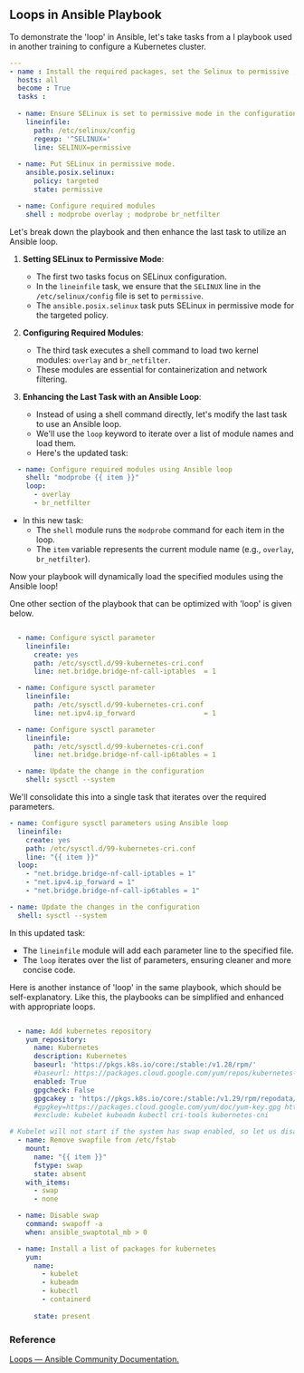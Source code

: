 ## Loops in Ansible Playbook

To demonstrate the 'loop' in Ansible, let's take tasks from a I playbook used in another training to configure a Kubernetes cluster.

```yaml
---
- name : Install the required packages, set the Selinux to permissive , disable the swap etc 
  hosts: all
  become : True
  tasks :
  
  - name: Ensure SELinux is set to permissive mode in the configuration file 
    lineinfile:
      path: /etc/selinux/config
      regexp: '^SELINUX='
      line: SELINUX=permissive
  
  - name: Put SELinux in permissive mode.
    ansible.posix.selinux:
      policy: targeted
      state: permissive

  - name: Configure required modules
    shell : modprobe overlay ; modprobe br_netfilter
```

Let's break down the playbook and then enhance the last task to utilize an Ansible loop.

1. **Setting SELinux to Permissive Mode**:
   - The first two tasks focus on SELinux configuration.
   - In the `lineinfile` task, we ensure that the `SELINUX` line in the `/etc/selinux/config` file is set to `permissive`.
   - The `ansible.posix.selinux` task puts SELinux in permissive mode for the targeted policy.

2. **Configuring Required Modules**:
   - The third task executes a shell command to load two kernel modules: `overlay` and `br_netfilter`.
   - These modules are essential for containerization and network filtering.

3. **Enhancing the Last Task with an Ansible Loop**:
   - Instead of using a shell command directly, let's modify the last task to use an Ansible loop.
   - We'll use the `loop` keyword to iterate over a list of module names and load them.
   - Here's the updated task:

```yaml
  - name: Configure required modules using Ansible loop
    shell: "modprobe {{ item }}"
    loop:
      - overlay
      - br_netfilter
```

   - In this new task:
     - The `shell` module runs the `modprobe` command for each item in the loop.
     - The `item` variable represents the current module name (e.g., `overlay`, `br_netfilter`).

Now your playbook will dynamically load the specified modules using the Ansible loop!

One other section of the playbook that can be optimized with 'loop' is given below.

```yaml

  - name: Configure sysctl parameter 
    lineinfile:
      create: yes
      path: /etc/sysctl.d/99-kubernetes-cri.conf
      line: net.bridge.bridge-nf-call-iptables  = 1

  - name: Configure sysctl parameter 
    lineinfile:
      path: /etc/sysctl.d/99-kubernetes-cri.conf
      line: net.ipv4.ip_forward                 = 1

  - name: Configure sysctl parameter 
    lineinfile:
      path: /etc/sysctl.d/99-kubernetes-cri.conf
      line: net.bridge.bridge-nf-call-ip6tables = 1

  - name: Update the change in the configuration 
    shell: sysctl --system

```

We'll consolidate this into a single task that iterates over the required parameters.

```yaml
- name: Configure sysctl parameters using Ansible loop
  lineinfile:
    create: yes
    path: /etc/sysctl.d/99-kubernetes-cri.conf
    line: "{{ item }}"
  loop:
    - "net.bridge.bridge-nf-call-iptables = 1"
    - "net.ipv4.ip_forward = 1"
    - "net.bridge.bridge-nf-call-ip6tables = 1"

- name: Update the changes in the configuration
  shell: sysctl --system
```

In this updated task:
- The `lineinfile` module will add each parameter line to the specified file.
- The `loop` iterates over the list of parameters, ensuring cleaner and more concise code.

Here is another instance of 'loop' in the same playbook, which should be self-explanatory. Like this, the playbooks can be simplified and enhanced with appropriate loops.

```yaml

  - name: Add kubernetes repository
    yum_repository:
      name: Kubernetes
      description: Kubernetes
      baseurl: 'https://pkgs.k8s.io/core:/stable:/v1.28/rpm/'
      #baseurl: https://packages.cloud.google.com/yum/repos/kubernetes-el7-x86_64
      enabled: True
      gpgcheck: False
      gpgcakey : 'https://pkgs.k8s.io/core:/stable:/v1.29/rpm/repodata/repomd.xml.key'
      #gpgkey=https://packages.cloud.google.com/yum/doc/yum-key.gpg https://packages.cloud.google.com/yum/doc/rpm-package-key.gpg
      #exclude: kubelet kubeadm kubectl cri-tools kubernetes-cni

# Kubelet will not start if the system has swap enabled, so let us disable the swap.
  - name: Remove swapfile from /etc/fstab
    mount:
      name: "{{ item }}"
      fstype: swap
      state: absent
    with_items:
      - swap
      - none

  - name: Disable swap
    command: swapoff -a
    when: ansible_swaptotal_mb > 0  

  - name: Install a list of packages for kubernetes
    yum:
      name:
        - kubelet
        - kubeadm
        - kubectl
        - containerd
         
      state: present
```

### Reference 
[Loops — Ansible Community Documentation.](https://docs.ansible.com/ansible/latest/playbook_guide/playbooks_loops.html.)